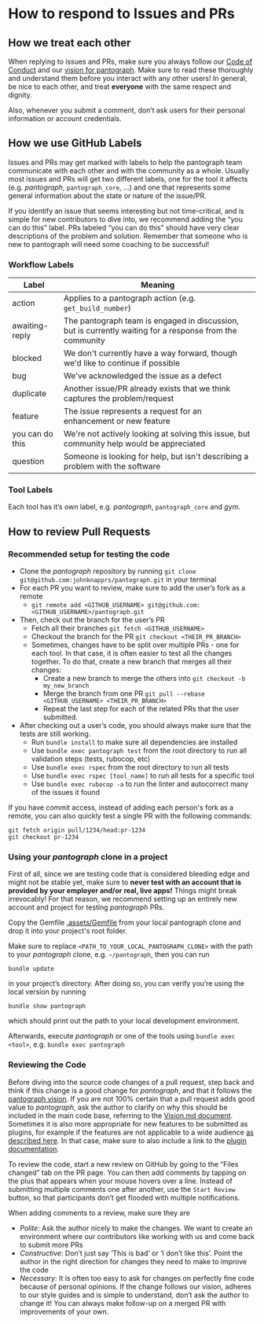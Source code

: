 # How to respond to Issues and PRs

## How we treat each other  

When replying to issues and PRs, make sure you always follow our [Code of Conduct](CODE_OF_CONDUCT.md) and our [vision for pantograph](VISION.md). Make sure to read these thoroughly and understand them before you interact with any other users! In general, be nice to each other, and treat **everyone** with the same respect and dignity.

Also, whenever you submit a comment, don’t ask users for their personal information or account credentials.

## How we use GitHub Labels

Issues and PRs may get marked with labels to help the pantograph team communicate with each other and with the community as a whole. Usually most issues and PRs will get two different labels, one for the tool it affects (e.g. _pantograph_, `pantograph_core`, ...) and one that represents some general information about the state or nature of the issue/PR.

If you identify an issue that seems interesting but not time-critical, and is simple for new contributors to dive into, we recommend adding the “you can do this” label. PRs labeled “you can do this” should have very clear descriptions of the problem and solution. Remember that someone who is new to pantograph will need some coaching to be successful!

### Workflow Labels

| Label | Meaning|
| ----- | ------ |
| action | Applies to a pantograph action (e.g. `get_build_number`) |
| awaiting-reply | The pantograph team is engaged in discussion, but is currently waiting for a response from the community |
| blocked | We don't currently have a way forward, though we'd like to continue if possible |
| bug | We've acknowledged the issue as a defect |
| duplicate | Another issue/PR already exists that we think captures the problem/request |
| feature | The issue represents a request for an enhancement or new feature |
| you can do this | We're not actively looking at solving this issue, but community help would be appreciated |
| question | Someone is looking for help, but isn't describing a problem with the software |

### Tool Labels

Each tool has it’s own label, e.g. _pantograph_, `pantograph_core` and _gym_.

## How to review Pull Requests

### Recommended setup for testing the code

- Clone the _pantograph_ repository by running  `git clone git@github.com:johnknapprs/pantograph.git` in your terminal
- For each PR you want to review, make sure to add the user’s fork as a remote
  - `git remote add <GITHUB_USERNAME> git@github.com:<GITHUB_USERNAME>/pantograph.git`
- Then, check out the branch for the user’s PR
  - Fetch all their branches `git fetch <GITHUB_USERNAME>`
  - Checkout the branch for the PR `git checkout <THEIR_PR_BRANCH>`
  - Sometimes, changes have to be split over multiple PRs - one for each tool. In that case, it is often easier to test all the changes together. To do that, create a new branch that merges all their changes:
    - Create a new branch to merge the others into `git checkout -b my_new_branch`
    - Merge the branch from one PR `git pull --rebase <GITHUB_USERNAME> <THEIR_PR_BRANCH>`
    - Repeat the last step for each of the related PRs that the user submitted.
- After checking out a user’s code, you should always make sure that the tests are still working.
  - Run `bundle install` to make sure all dependencies are installed
  - Use `bundle exec pantograph test` from the root directory to run all validation steps (tests, rubocop, etc)
  - Use `bundle exec rspec` from the root directory to run all tests
  - Use `bundle exec rspec [tool_name]` to run all tests for a specific tool
  - Use `bundle exec rubocop -a` to run the linter and autocorrect many of the issues it found

If you have commit access, instead of adding each person's fork as a remote, you can also quickly test a single PR with the following commands:

```
git fetch origin pull/1234/head:pr-1234
git checkout pr-1234
```

### Using your _pantograph_ clone in a project

First of all, since we are testing code that is considered bleeding edge and might not be stable yet, make sure to **never test with an account that is provided by your employer and/or real, live apps!** Things might break irrevocably! For that reason, we recommend setting up an entirely new account and project for testing _pantograph_ PRs.

Copy the Gemfile [.assets/Gemfile](.assets/Gemfile) from your local pantograph clone and drop it into your project's root folder.

Make sure to replace `<PATH_TO_YOUR_LOCAL_PANTOGRAPH_CLONE>` with the path to your _pantograph_ clone, e.g. `~/pantograph`, then you can run
```
bundle update
```
in your project’s directory. After doing so, you can verify you’re using the local version by running

```
bundle show pantograph
```

which should print out the path to your local development environment.

Afterwards, execute _pantograph_ or one of the tools using `bundle exec <tool>`, e.g. `bundle exec pantograph`

### Reviewing the Code

Before diving into the source code changes of a pull request, step back and think if this change is a good change for _pantograph_, and that it follows the [pantograph vision](VISION.md). If you are not 100% certain that a pull request adds good value to _pantograph_, ask the author to clarify on why this should be included in the main code base, referring to the [Vision.md document](VISION.md). Sometimes it is also more appropriate for new features to be submitted as plugins, for example if the features are not applicable to a wide audience [as described here](pantograph/docs/Plugins.md#submitting-the-action-to-the-pantograph-main-repo). In that case, make sure to also include a link to the [plugin documentation](pantograph/docs/Plugins.md).

To review the code, start a new review on GitHub by going to the “Files changed” tab on the PR page. You can then add comments by tapping on the plus that appears when your mouse hovers over a line. Instead of submitting multiple comments one after another, use the `Start Review` button, so that participants don’t get flooded with multiple notifications.

When adding comments to a review, make sure they are
- *Polite*: Ask the author nicely to make the changes. We want to create an environment where our contributors like working with us and come back to submit more PRs
- *Constructive*: Don’t just say ‘This is bad’ or ‘I don’t like this’. Point the author in the right direction for changes they need to make to improve the code
- *Necessary*: It is often too easy to ask for changes on perfectly fine code because of personal opinions. If the change follows our vision, adheres to our style guides and is simple to understand, don’t ask the author to change it! You can always make follow-up on a merged PR with improvements of your own.
